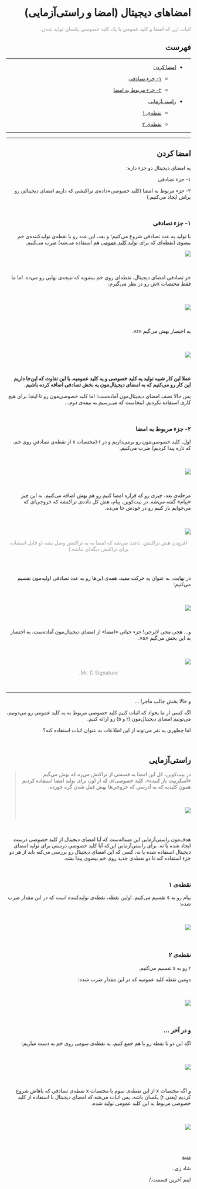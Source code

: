<div dir="rtl">
    <h1>امضاهای دیجیتال (امضا و راستی‌آزمایی)</h1>
    <p><span style="color: #999999;">
            اثبات این که امضا و کلید عمومی با یک کلید خصوصی یکسان تولید شدن.
        </span></p>
    <h2>فهرست</h2>
    <hr>
    <ul>
        <li>
            <p><a href="#1">امضا کردن</a>
            <ul>
                <li>
                    <p><a href="#1-1">۱- جزء تصادفی</a></p>
                </li>
                <li>
                    <p><a href="#1-2">۲- جزء مربوط به امضا</a></p>
                </li>
            </ul>
            </p>
        </li>
        <li>
            <p><a href="#2">راستی‌آزمایی</a>
            <ul>
                <li>
                    <p><a href="#2-1">نقطه‌ی ۱</a></p>
                </li>
                <li>
                    <p><a href="#2-2">نقطه‌ی ۲</a></p>
                </li>
            </ul>
            </p>
        </li>
    </ul>
    <hr>
    <hr>
    <h2 id="1">امضا کردن</h2>
    <p>یه امضای دیجیتال دو جزء داره: </p>
    <p>۱- جزء تصادفی</p>
    <p>۲- جزء مربوط به امضا (کلید خصوصی+داده‌ی تراکنشی که داریم امضای دیجیتالی رو براش ایجاد می‌کنیم.)</p>
    <br>
    <h3 id="1-1">۱- جزء تصادفی</h3>
    <p>با تولید یه عدد تصادفی شروع می‌کنیم؛ و بعد، این عدد رو با نقطه‌ی تولیدکننده‌ی خم بیضوی (نقطه‌ای که برای تولید<a
            href="Public%20Keys.md"> کلید عمومی</a> هم
        استفاده می‌شه) ضرب می‌کنیم.
    </p>
    <img style="display: block; margin-left: auto; margin-right: auto;"
        src="https://learnmeabitcoin.com/beginners/images/digital_signatures_signing_verifying/png/01-signing-random-point.png">
    <br>
    <br>
    <p>جز تصادفی امضای دیجیتال، نقطه‌ای روی خم بیضویه که نتیجه‌ی نهایی رو می‌ده. اما ما فقط مختصات xش رو در نظر می‌گیرم:
    </p>
    <br>
    <br>
    <img style="display: block; margin-left: auto; margin-right: auto;"
        src="https://learnmeabitcoin.com/beginners/images/digital_signatures_signing_verifying/png/01-signing-random-point-x.png">
    <br>
    <br>
    <p>به اختصار بهش می‌گیم «r». </p>
    <br>
    <br>
    <img style="display: block; margin-left: auto; margin-right: auto;"
        src="https://learnmeabitcoin.com/beginners/images/digital_signatures_signing_verifying/png/01-signing-random-r.png">
    <br>
    <br>
    <p><strong>عملا این کار شبیه تولید یه کلید خصوصی و یه کلید عمومیه. با این تفاوت که این‌جا داریم این کار رو می‌کنیم
            که به امضای
            دیجیتال‌مون یه بخش تصادفی اضافه کرده باشیم.
        </strong></p>
    <p>پس حالا نصف امضای دیجیتال‌مون آماده‌ست؛ اما کلید خصوصی‌مون رو تا اینجا برای هیچ کاری استفاده نکردیم. اینجاست که
        می‌رسیم به نیمه‌ی دوم...</p>
    <br>
    <h3 id="1-2">۲- جزء مربوط به امضا</h3>
    <p>اول، کلید خصوصی‌مون رو برمی‌داریم و در r (مختصات x از نقطه‌ی تصادفیِ روی خم، که تازه پیدا کردیم) ضرب می‌کنیم.
    </p>
    <br>
    <br>
    <img style="display: block; margin-left: auto; margin-right: auto;"
        src="https://learnmeabitcoin.com/beginners/images/digital_signatures_signing_verifying/png/01-signing-signature-r-privkey.png">
    <br>
    <br>
    <p>مرحله‌ی بعد، چیزی رو که قراره امضا کنیم رو هم بهش اضافه می‌کنیم. به این چیز «پیام» گفته می‌شه. در بیت‌کوین،
        پیام، هش کل داده‌ی تراکنشه که خروجی‌ای که می‌خوایم باز کنیم رو در خودش جا می‌ده.
    </p>
    <br>
    <br>
    <img style="display: block; margin-left: auto; margin-right: auto;"
        src="https://learnmeabitcoin.com/beginners/images/digital_signatures_signing_verifying/png/01-signing-signature-r-privkey-thing.png">
    <p style="color: #999999; text-align: center;"> افزودن هش تراکنش، باعث می‌شه که امضا به یه تراکنش وصل بشه (و قابل
        استفاده برای تراکنش دیگه‌ای نباشه.)</p>
    <br>
    <br>
    <p>در نهایت، به عنوان یه حرکت مفید، همه‌ی این‌ها رو به عدد تصادفی اولیه‌مون تقسیم می‌کنیم:</p>
    <br>
    <br>
    <img style="display: block; margin-left: auto; margin-right: auto;"
        src="https://learnmeabitcoin.com/beginners/images/digital_signatures_signing_verifying/png/01-signing-signature-r-privkey-thing-randnum.png">
    <br>
    <br>
    <p>و… هجی مجی لاترجی! جزء حیاتی «امضا» از امضای دیجیتال‌مون آماده‌ست. به اختصار به این بخش می‌گیم «s». </p>
    <br>
    <br>
    <img style="display: block; margin-left: auto; margin-right: auto;"
        src="https://learnmeabitcoin.com/beginners/images/digital_signatures_signing_verifying/png/01-signing-signature-rs.png">
    <p style="color: #999999; text-align: center;">Mr. D Signature.</p>
    <br>
    <hr>
    <p>و حالا بخش جالب ماجرا … </p>
    <p>
        اگه کسی از ما بخواد که اثبات کنیم کلید خصوصی مربوط به یه کلید عمومی رو می‌دونیم، می‌تونیم امضای دیجیتال‌مون
        (r و s)‌ رو ارائه کنیم.
    </p>
    <p>
        اما چطوری یه نفر می‌تونه از این اطلاعات به عنوان اثبات استفاده کنه؟
    </p>
    <br>
    <h2 id="2">راستی‌آزمایی </h2>
    <blockquote>
        <p>در بیت‌کوین، کل این امضا به قسمتی از تراکنش می‌ره که بهش می‌گیم «اسکریپت باز کننده». کلید
            خصوصی‌ای که از اون برای تولید امضا استفاده کردیم همون کلیدیه که به آدرسی که خروجی‌ها بهش قفل شدن
            گره خورده. </p>
        <br>
        <br>
        <img style="display: block; margin-left: auto; margin-right: auto;"
            src="https://learnmeabitcoin.com/beginners/images/digital_signatures_signing_verifying/png/02-verifying-goal.png">
        <br>
    </blockquote>
    <br>
    <p>
        هدف‌مون راستی‌آزمایی این مساله‌ست که آیا امضای دیجیتال از کلید خصوصی درست ایجاد شده یا نه.
        برای راستی‌آزمایی این‌که آیا کلید خصوصی درستی برای تولید امضای دیجیتال استفاده شده یا نه، کسی که این امضای
        دیجیتال رو بررسی
        می‌کنه باید از هر دو جزء استفاده کنه تا دو نقطه‌ی جدید روی خم بیضوی پیدا بشه.
    </p>
    <br>
    <h3 id="2-1">نقطه‌ی ۱</h3>
    <p>پیام رو به s‌ تقسیم می‌کنیم. اولین نقطه، نقطه‌ی تولیدکننده است که در این مقدار ضرب شده: </p>
    <br><br>
    <img style="display: block; margin-left: auto; margin-right: auto;"
        src="https://learnmeabitcoin.com/beginners/images/digital_signatures_signing_verifying/png/02-verifying-point1.png">
    <br><br>
    <h3 id="2-2">نقطه‌ی ۲</h3>
    <p>r رو به s تقسیم می‌کنیم. </p>
    <p>دومین نقطه کلید عمومیه که در این مقدار ضرب شده:</p>
    <br>
    <br>
    <img style="display: block; margin-left: auto; margin-right: auto;"
        src="https://learnmeabitcoin.com/beginners/images/digital_signatures_signing_verifying/png/02-verifying-point2.png">
    <br><br>
    <h3>و در آخر … </h3>
    <p>اگه این دو تا نقطه رو با هم جمع کنیم، یه نقطه‌ی سومی روی خم به دست میاریم: </p>
    <br><br><img style="display: block; margin-left: auto; margin-right: auto;"
        src="https://learnmeabitcoin.com/beginners/images/digital_signatures_signing_verifying/png/02-verifying-add.png"><br><br>
    <p>و اگه مختصات x از این نقطه‌ی سوم با مختصات x‌ نقطه‌ی تصادفی که باهاش شروع کردیم (یعنی r) یکسان باشه، پس اثبات
        می‌شه
        که امضای دیجیتال با استفاده از کلید خصوصی مربوط به این کلید عمومی تولید شده.
    </p>
    <br><br>
    <img style="display: block; margin-left: auto; margin-right: auto;"
        src="https://learnmeabitcoin.com/beginners/images/digital_signatures_signing_verifying/png/02-verifying-final.png"/>
    <br><br>
    <br>
    <p><a href="https://learnmeabitcoin.com/beginners/digital_signatures_signing_verifying">منبع</a></p>
    <p>شاد زی..</p>
    <p>اینم آخرین قسمت./</p>
</div>
